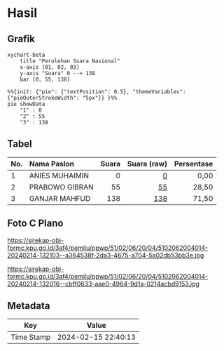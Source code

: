 # Hasil

## Grafik

```mermaid
xychart-beta
    title "Perolehan Suara Nasional"
    x-axis [01, 02, 03]
    y-axis "Suara" 0 --> 138
    bar [0, 55, 138]
```

```mermaid
%%{init: {"pie": {"textPosition": 0.5}, "themeVariables": {"pieOuterStrokeWidth": "5px"}} }%%
pie showData
    "1" : 0
    "2" : 55
    "3" : 138
```

## Tabel

| No. | Nama Paslon    | Suara | Suara (raw) | Persentase |
|:--- |:-------------- | -----:| -----------:| ----------:|
| 1   | ANIES MUHAIMIN | 0     | [0][p-1]    | 0,00       |
| 2   | PRABOWO GIBRAN | 55    | [55][p-2]   | 28,50      |
| 3   | GANJAR MAHFUD  | 138   | [138][p-3]  | 71,50      |


[p-1]: https://github.com/gigit-pemilu/pemilu-2024/blob/main/pilpres/hitung-suara/sub/51-bali/sub/02-tabanan/sub/06-kediri/sub/2004-beraban/sub/014-tps/sub/paslon-1.txt
[p-2]: https://github.com/gigit-pemilu/pemilu-2024/blob/main/pilpres/hitung-suara/sub/51-bali/sub/02-tabanan/sub/06-kediri/sub/2004-beraban/sub/014-tps/sub/paslon-2.txt
[p-3]: https://github.com/gigit-pemilu/pemilu-2024/blob/main/pilpres/hitung-suara/sub/51-bali/sub/02-tabanan/sub/06-kediri/sub/2004-beraban/sub/014-tps/sub/paslon-3.txt

## Foto C Plano

https://sirekap-obj-formc.kpu.go.id/3af4/pemilu/ppwp/51/02/06/20/04/5102062004014-20240214-132103--a364538f-2da3-4675-a704-5a02db53bb3e.jpg

https://sirekap-obj-formc.kpu.go.id/3af4/pemilu/ppwp/51/02/06/20/04/5102062004014-20240214-132016--cbff0633-aae0-4964-9d1a-0214acbd9153.jpg


## Metadata

| Key        | Value               |
| ---------- | ------------------- |
| Time Stamp | 2024-02-15 22:40:13 |



